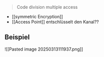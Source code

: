 > Code division multiple access


- [[symmetric Encryption]] 
- [[Access Point]] entschlüsselt den Kanal??

## Beispiel

![[Pasted image 20250313111937.png]]